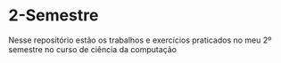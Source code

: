 # 2-Semestre
Nesse repositório estão os trabalhos e exercícios praticados no meu 2º semestre no curso de ciência da computação
